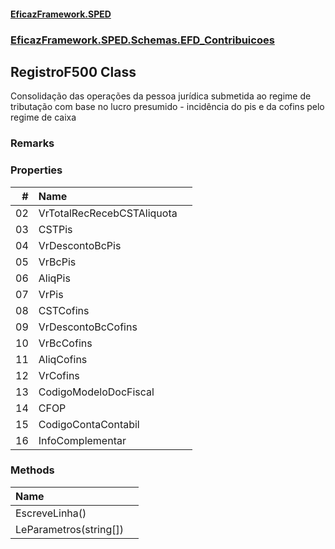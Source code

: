 #### [EficazFramework.SPED](EficazFrameworkSPED.md 'EficazFramework SPED')
### [EficazFramework.SPED.Schemas.EFD_Contribuicoes](EficazFramework.SPED.Schemas.EFD_Contribuicoes.md 'EficazFramework.SPED.Schemas.EFD_Contribuicoes')

## RegistroF500 Class

Consolidação das operações da pessoa jurídica submetida ao regime de tributação com base no lucro presumido - incidência do pis e da cofins pelo regime de caixa

### Remarks
### Properties

| # | Name | |
| ---: | :--- | :--- |
| 02 | VrTotalRecRecebCSTAliquota |  |
| 03 | CSTPis |  |
| 04 | VrDescontoBcPis |  |
| 05 | VrBcPis |  |
| 06 | AliqPis |  |
| 07 | VrPis |  |
| 08 | CSTCofins |  |
| 09 | VrDescontoBcCofins |  |
| 10 | VrBcCofins |  |
| 11 | AliqCofins |  |
| 12 | VrCofins |  |
| 13 | CodigoModeloDocFiscal |  |
| 14 | CFOP |  |
| 15 | CodigoContaContabil |  |
| 16 | InfoComplementar |  |
### Methods

| Name | |
| :--- | :--- |
| EscreveLinha() |  |
| LeParametros(string[]) |  |
